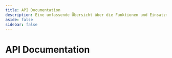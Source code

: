 ```yaml
---
title: API Documentation
description: Eine umfassende Übersicht über die Funktionen und Einsatzmöglichkeiten der ATC Community Edition.
aside: false
sidebar: false
---
```

# API Documentation

<Redocs spec-url="/openapi.json"></Redocs>
